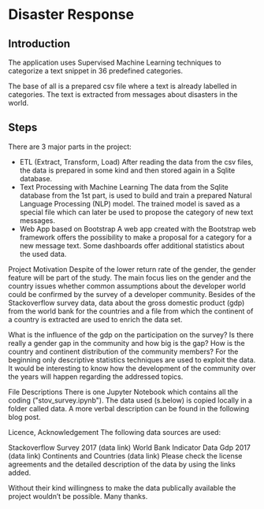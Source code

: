 # Disaster Response 

## Introduction

The application uses Supervised Machine Learning techniques to categorize a text snippet in 36 predefined categories. 

The base of all is a prepared csv file where a text is already labelled in categories. The text is extracted from messages about disasters in the world. 

## Steps
There are 3 major parts in the project: 
- ETL (Extract, Transform, Load)
  After reading the data from the csv files, the data is prepared in some kind and then stored again in a Sqlite database. 
- Text Processing with Machine Learning 
  The data from the Sqlite database from the 1st part, is used to build and train a prepared Natural Language Processing (NLP) model. 
  The trained model is saved as a special file which can later be used to propose the category of new text messages.
- Web App based on Bootstrap
  A web app created with the Bootstrap web framework offers the possibility to make a proposal for a category for a new message text. 
  Some dashboards offer additional statistics about the used data.

Project Motivation
Despite of the lower return rate of the gender, the gender feature will be part of the study. The main focus lies on the gender and the country issues whether common assumptions about the developer world could be confirmed by the survey of a developer community. Besides of the Stackoverflow survey data, data about the gross domestic product (gdp) from the world bank for the countries and a file from which the continent of a country is extracted are used to enrich the data set.

What is the influence of the gdp on the participation on the survey?
Is there really a gender gap in the community and how big is the gap?
How is the country and continent distribution of the community members?
For the beginning only descriptive statistics techniques are used to exploit the data. It would be interesting to know how the development of the community over the years will happen regarding the addressed topics.

File Descriptions
There is one Jupyter Notebook which contains all the coding ("stov_survey.ipynb"). The data used (s.below) is copied locally in a folder called data.
A more verbal description can be found in the following blog post.

Licence, Acknowledgement
The following data sources are used:

Stackoverflow Survey 2017 (data link)
World Bank Indicator Data Gdp 2017 (data link)
Continents and Countries (data link)
Please check the license agreements and the detailed description of the data by using the links added.

Without their kind willingness to make the data publically available the project wouldn’t be possible. Many thanks.
